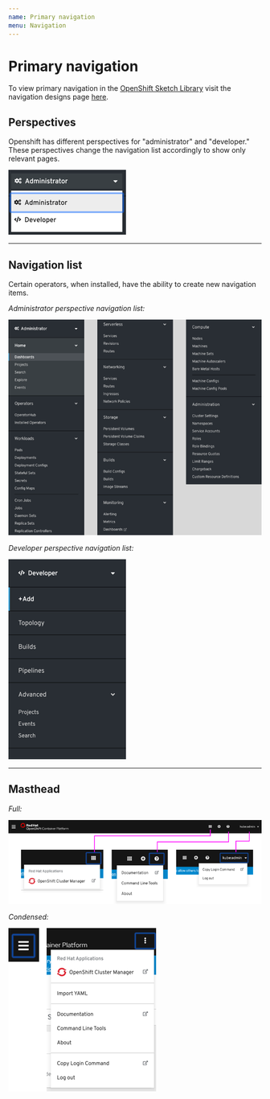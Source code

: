 ```yaml
---
name: Primary navigation
menu: Navigation
---
```


# Primary navigation
To view primary navigation in the [OpenShift Sketch Library](https://sketch.cloud/s/mwdww) visit the navigation designs page [here](https://sketch.cloud/s/mwdww/p/nav-items).

## Perspectives

Openshift has different perspectives for "administrator" and "developer." These perspectives change the navigation list accordingly to show only relevant pages.

![Perspective switcher](../images/navigation-perspectives.png)

---

## Navigation list

Certain operators, when installed, have the ability to create new navigation items.

*Administrator perspective navigation list:*

![Administrator navigation](../images/navigation-mainnav-admin.png)


*Developer perspective navigation list:*

![Developer navigation](../images/navigation-mainnav-dev.png)

---

## Masthead

*Full:*

![Masthead](../images/navigation-masthead.png)


*Condensed:*

![Masthead mobile](../images/navigation-masthead-mobile.png)

